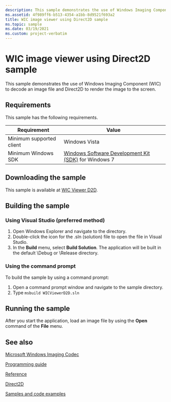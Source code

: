 ```yaml
---
description: This sample demonstrates the use of Windows Imaging Component (WIC) to decode an image file, and Direct2D to render the image to the screen.
ms.assetid: 4f989ff6-b513-4354-a1bb-8d9521f693a2
title: WIC image viewer using Direct2D sample
ms.topic: sample
ms.date: 03/19/2021
ms.custom: project-verbatim
---
```


# WIC image viewer using Direct2D sample

This sample demonstrates the use of Windows Imaging Component (WIC) to decode an image file and Direct2D to render the image to the screen.

## Requirements

This sample has the following requirements.

| Requirement | Value |
|-|-|
| Minimum supported client | Windows Vista |
| Minimum Windows SDK | [Windows Software Development Kit (SDK)](https://msdn.microsoft.com/windowsvista/bb980924.aspx) for Windows 7 |

## Downloading the sample

This sample is available at [WIC Viewer D2D](https://github.com/microsoft/Windows-classic-samples/tree/master/Samples/Win7Samples/multimedia/wic/wicviewerd2d).

## Building the sample

### Using Visual Studio (preferred method)

1. Open Windows Explorer and navigate to the directory.
2. Double-click the icon for the .sln (solution) file to open the file in Visual Studio.
3. In the **Build** menu, select **Build Solution**. The application will be built in the default \\Debug or \\Release directory.

### Using the command prompt

To build the sample by using a command prompt:

1. Open a command prompt window and navigate to the sample directory.
2. Type `msbuild WICViewerD2D.sln`

## Running the sample

After you start the application, load an image file by using the **Open** command of the **File** menu.

## See also

[Microsoft Windows Imaging Codec](-wic-lh.md)

[Programming guide](-wic-programming-guide.md)

[Reference](-wic-codec-reference.md)

[Direct2D](../direct2d/direct2d-portal.md)

[Samples and code examples](-wic-samples.md)
